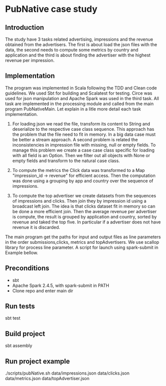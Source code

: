 # PubNative case study

## Introduction

The study have 3 tasks related advertising, impressions and the revenue obtained from the 
advertisers. The first is about load the json files with the data, the second needs to compute
some metrics by country and application and the third is about finding the advertiser with the
 highest revenue per impression.
 
 ##  Implementation
 
 The program was implemented in Scala following the TDD and Clean code guidelines. We used Sbt for building 
 and Scalatest for testing. Circe was used for json manipulation and Apache Spark was used in the 
 third task. All task are implemented in the processing module and called from the main program PubNativeMain. 
 Let explain in a litle more detail each task implementation.
 
 1. For loading json we read the file, transform its content to String and deserialize to 
 the respective case class sequence. This approach has the problem that the file need to fit in memory.
 In a big data case must be better a stream approach. A second problem is related the inconsistencies
 in impression file with missing, null or empty fields. To manage this problem we create a case
 case class specific for loading with all field is an Option. Then we filter out all objects with None
 or empty fields and transform to the natural case class.
  
 1. To compute the metrics the Click data was transformed to a Map "impression_id -> revenue" for efficient access. 
 Then the computation was done using a grouping by app and country over the sequence of impressions.
 
 1. To compute the top advertiser we create datasets from the sequences of impressions and clicks. Then join they by 
 impression id using a broadcast left join. The idea is that clicks dataset fit in memory so can be done a more efficient 
 join. Then the average revenue per advertiser is compute, the result is grouped by application and country, sorted by revenue and taked 
 the top five. In particular if a advertiser does not have revenue it is discarded.
 
 The main program get the paths for input and output files as line parameters in the order submissions,clicks, metrics
 and topAdvertisers. We use scallop library for process line parameter. A script for launch using spark-submit in 
 Example bellow.
 
 ## Preconditions
 
 * sbt
 * Apache Spark 2.4.5, with spark-submit in PATH
 * Clone repo and enter main dir
 
 ## Run tests
 
 sbt test
 
 ## Build project
 
 sbt assembly
 
 ## Run project example
 
 ./scripts/pubNative.sh data/impressions.json data/clicks.json data/metrics.json data/topAdvertiser.json
 
 